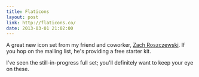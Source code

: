 ```yaml
---
title: Flaticons
layout: post
link: http://flaticons.co/
date: 2013-03-01 21:02:00
---
```


A great new icon set from my friend and coworker, [Zach Roszczewski](http://dribbble.com/zachroszczewski). If you hop on the mailing list, he's providing a free starter kit.

I've seen the still-in-progress full set; you'll definitely want to keep your eye on these.
